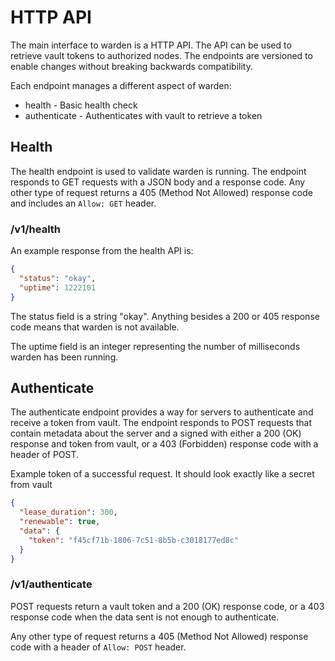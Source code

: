 # HTTP API #

The main interface to warden is a HTTP API. The API can be used to retrieve
vault tokens to authorized nodes. The endpoints are versioned to enable
changes without breaking backwards compatibility.

Each endpoint manages a different aspect of warden:

* health - Basic health check
* authenticate - Authenticates with vault to retrieve a token

## Health ##

The health endpoint is used to validate warden is running. The endpoint responds
to GET requests with a JSON body and a response code. Any other type of
request returns a 405 (Method Not Allowed) response code and includes an
`Allow: GET` header.

### /v1/health ###

An example response from the health API is:

~~~json
{
  "status": "okay",
  "uptime": 1222101
}
~~~

The status field is a string "okay". Anything besides a 200 or 405 response code
means that warden is not available.

The uptime field is an integer representing the number of milliseconds warden
has been running.

## Authenticate ##

The authenticate endpoint provides a way for servers to authenticate and receive
a token from vault. The endpoint responds to POST requests that contain metadata
about the server and a signed  with either a 200 (OK) response and token from
vault, or a 403 (Forbidden) response code with a header of POST.

Example token of a successful request. It should look exactly like a secret from
vault
```json
{
  "lease_duration": 300,
  "renewable": true,
  "data": {
    "token": "f45cf71b-1806-7c51-8b5b-c3018177ed8c"
  }
}
```

### /v1/authenticate ###

POST requests return a vault token and a 200 (OK) response code, or a 403 response
code when the data sent is not enough to authenticate.

Any other type of request returns a 405 (Method Not Allowed) response code with
a header of `Allow: POST` header.
